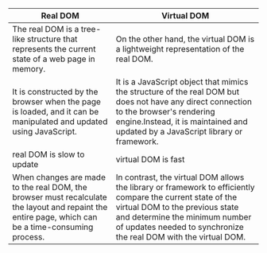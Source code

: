 | Real DOM  | Virtual DOM |
| ------------- | ------------- |
| The real DOM is a tree-like structure that represents the current state of a web page in memory. | On the other hand, the virtual DOM is a lightweight representation of the real DOM. |
| It is constructed by the browser when the page is loaded, and it can be manipulated and updated using JavaScript. | It is a JavaScript object that mimics the structure of the real DOM but does not have any direct connection to the browser's rendering engine.Instead, it is maintained and updated by a JavaScript library or framework. |
| real DOM is slow to update | virtual DOM is fast |
|When changes are made to the real DOM, the browser must recalculate the layout and repaint the entire page, which can be a time-consuming process. | In contrast, the virtual DOM allows the library or framework to efficiently compare the current state of the virtual DOM to the previous state and determine the minimum number of updates needed to synchronize the real DOM with the virtual DOM. |
